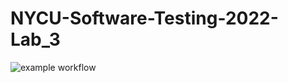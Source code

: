 # NYCU-Software-Testing-2022-Lab_3

![example workflow](https://github.com/KJ-black/ST-2022-0711529/actions/workflows/maven.yml/badge.svg)
